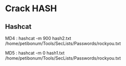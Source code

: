 # Crack HASH

## Hashcat
MD4 : 
    hashcat -m 900 hash2.txt /home/petibonum/Tools/SecLists/Passwords/rockyou.txt

MD5 :
    hashcat -m 0 hash1.txt /home/petibonum/Tools/SecLists/Passwords/rockyou.txt